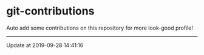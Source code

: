 # git-contributions

Auto add some contributions on this repository for more look-good profile!

---

Update at 2019-09-28 14:41:16
